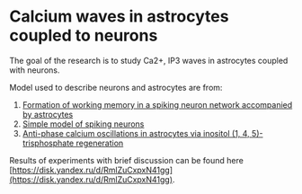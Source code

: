 # Calcium waves in astrocytes coupled to neurons

The goal of the research is to study Ca2+, IP3 waves in astrocytes coupled with neurons.

Model used to describe neurons and astrocytes are from:
1. [Formation of working memory in a spiking neuron network accompanied by astrocytes](https://arxiv.org/abs/2011.01750)
2. [Simple model of spiking neurons](https://ieeexplore.ieee.org/document/1257420)
3. [Anti-phase calcium oscillations in astrocytes via inositol (1, 4, 5)-trisphosphate regeneration](https://pubmed.ncbi.nlm.nih.gov/16330095/)

Results of experiments with brief discussion can be found here [https://disk.yandex.ru/d/RmlZuCxpxN41gg](https://disk.yandex.ru/d/RmlZuCxpxN41gg).